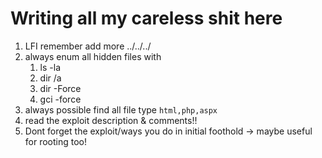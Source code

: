 # Writing all my careless shit here
1. LFI remember add more ../../../ 
2. always enum all hidden files with 
   1. ls -la 
   2. dir /a 
   3. dir -Force
   4. gci -force
3. always possible find all file type ``` html,php,aspx ```
4. read the exploit description & comments!!
5. Dont forget the exploit/ways you do in initial foothold -> maybe useful for rooting too!